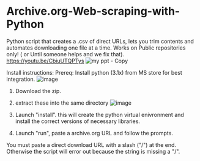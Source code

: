 # Archive.org-Web-scraping-with-Python
Python script that creates a .csv of direct URLs, lets you trim contents and automates downloading one file at a time. Works on Public repositories only! ( or Until someone helps and we fix that).
https://youtu.be/CbiuUTQPTys
![my ppt - Copy](https://github.com/user-attachments/assets/6d58e8ea-8f75-4656-9c67-7635542c3b22)

Install instructions: 
Prereq: Install python (3.1x) from MS store for best integration.
![image](https://github.com/user-attachments/assets/8b1d3f91-3219-4b96-85ca-90ea24a54de7)

1) Download the zip.
2) extract these into the same directory
  ![image](https://github.com/user-attachments/assets/c468fc98-77e1-4fa0-9ef9-1054cd883e85)

3) Launch "install". this will create the python virtual enivronment and install the correct versions of necessary libraries.
4) Launch "run", paste a archive.org URL and follow the prompts.



You must paste a direct download URL with a slash ("/") at the end. Otherwise the script will error out because the string is missing a "/". 



